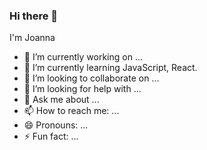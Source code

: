 ### Hi there 👋

I'm Joanna

- 🔭 I’m currently working on ...
- 🌱 I’m currently learning JavaScript, React.
- 👯 I’m looking to collaborate on ...
- 🤔 I’m looking for help with ...
- 💬 Ask me about ...
- 📫 How to reach me: ...
- 😄 Pronouns: ...
- ⚡ Fun fact: ...

